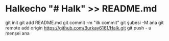 # Halkecho "# Halk" >> README.md 
git init 
git add README.md 
git commit -m "ilk commit" 
git şubesi -M ana 
git remote add origin https://github.com/Burkay6161/Halk.git
 git push - u menşei ana
